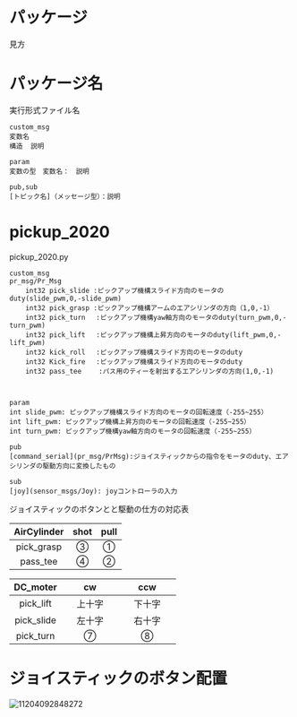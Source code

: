 # パッケージ  

見方  

# パッケージ名

実行形式ファイル名

	custom_msg  
	変数名  
	構造  説明　

	param  
	変数の型　変数名：　説明  

	pub,sub  
	[トピック名]（メッセージ型）：説明  


# pickup_2020

pickup_2020.py  

	custom_msg  
	pr_msg/Pr_Msg  
		int32 pick_slide :ピックアップ機構スライド方向のモータのduty(slide_pwm,0,-slide_pwm)
		int32 pick_grasp :ピックアップ機構アームのエアシリンダの方向（1,0,-1）
		int32 pick_turn 　:ピックアップ機構yaw軸方向のモータのduty(turn_pwm,0,-turn_pwm)
		int32 pick_lift 　:ピックアップ機構上昇方向のモータのduty(lift_pwm,0,-lift_pwm)
		int32 kick_roll 　:ピックアップ機構スライド方向のモータのduty
		int32 Kick_fire 　:ピックアップ機構スライド方向のモータのduty
		int32 pass_tee 　　:パス用のティーを射出するエアシリンダの方向(1,0,-1)
		
		

	param  
	int slide_pwm: ピックアップ機構スライド方向のモータの回転速度（-255~255）  
	int lift_pwm: ピックアップ機構上昇方向のモータの回転速度（-255~255）  
	int turn_pwm: ピックアップ機構yaw軸方向のモータの回転速度（-255~255）  

	pub  
	[command_serial](pr_msg/PrMsg):ジョイスティックからの指令をモータのduty、エアシリンダの駆動方向に変換したもの  

	sub  
	[joy](sensor_msgs/Joy): joyコントローラの入力  


ジョイスティックのボタンとと駆動の仕方の対応表  

|AirCylinder|shot|pull|
|:----:|:----:|:----:|
|pick_grasp|③|①|
|pass_tee|④|②|

| DC_moter    | cw   | ccw  |
|:-----------:|:----:|:----:|
|pick_lift    |上十字|下十字 |
|pick_slide   |左十字|右十字 |
|pick_turn    |⑦　　　　|⑧　　　　|

# ジョイスティックのボタン配置

![11204092848272](https://user-images.githubusercontent.com/37164896/71776245-943e4280-2fd1-11ea-819f-cb897f538c96.jpg)




